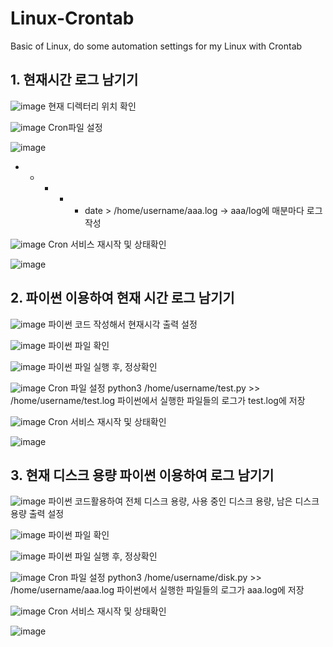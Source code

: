 # Linux-Crontab
Basic of Linux, do some automation settings for my Linux with Crontab

## 1. 현재시간 로그 남기기
![image](https://github.com/user-attachments/assets/db3107ba-0ad6-4bf9-b402-4f722e9098ac)
현재 디렉터리 위치 확인

![image](https://github.com/user-attachments/assets/ff973957-a8c5-44b3-affc-f1db2da5a54c)
Cron파일 설정

![image](https://github.com/user-attachments/assets/2e0f03a8-c778-4d8a-8aa5-4b0f4bfaaecd)
* * * * * date > /home/username/aaa.log -> aaa/log에 매분마다 로그 작성
          
![image](https://github.com/user-attachments/assets/1a79437f-bde9-4e03-9c65-d8094d0616f5)
Cron 서비스 재시작 및 상태확인
          
![image](https://github.com/user-attachments/assets/148efdf4-80fc-4663-a42e-bde59ba1d449)


## 2. 파이썬 이용하여 현재 시간 로그 남기기
![image](https://github.com/user-attachments/assets/e7acadb4-6fae-4891-82f5-78cd76daa935)
파이썬 코드 작성해서 현재시각 출력 설정

![image](https://github.com/user-attachments/assets/b639e016-26de-4b32-aabe-e7a01a6c2ecb)
파이썬 파일 확인

![image](https://github.com/user-attachments/assets/984e5f54-14fd-4b8b-ad9b-11d774d487ab)
파이썬 파일 실행 후, 정상확인

![image](https://github.com/user-attachments/assets/dcc6383f-1902-4602-abc5-11c566c6b2e4)
Cron 파일 설정
python3 /home/username/test.py >> /home/username/test.log 
파이썬에서 실행한 파일들의 로그가 test.log에 저장

![image](https://github.com/user-attachments/assets/17f64f55-b12d-4cde-98ee-44319e2dbcbb)
Cron 서비스 재시작 및 상태확인

![image](https://github.com/user-attachments/assets/aaaf21f6-7f99-495a-91ce-1e3bf2a89341)



## 3. 현재 디스크 용량 파이썬 이용하여 로그 남기기

![image](https://github.com/user-attachments/assets/bb57bae9-215a-4298-a826-69771a237c6c)
파이썬 코드활용하여 전체 디스크 용량, 사용 중인 디스크 용량, 남은 디스크 용량 출력 설정

![image](https://github.com/user-attachments/assets/65b46a80-c06a-4a82-83c9-9566736f9597)
파이썬 파일 확인

![image](https://github.com/user-attachments/assets/11bd7fd4-6205-4e37-944c-5c25e05776bc)
파이썬 파일 실행 후, 정상확인

![image](https://github.com/user-attachments/assets/45b02773-9f46-4382-a83c-d5a20285a428)
Cron 파일 설정
python3 /home/username/disk.py >> /home/username/aaa.log 
파이썬에서 실행한 파일들의 로그가 aaa.log에 저장

![image](https://github.com/user-attachments/assets/8ebd6339-de54-471f-bcea-135ce67d70d5)
Cron 서비스 재시작 및 상태확인

![image](https://github.com/user-attachments/assets/e33c79fb-7ebc-4aa9-90e7-469293f3e851)
